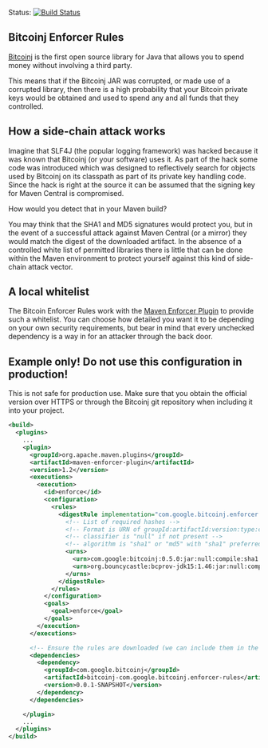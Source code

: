 Status: [![Build Status](https://travis-ci.org/gary-rowe/BitcoinEnforcerRules.png?branch=master)](https://travis-ci.org/gary-rowe/BitcoinEnforcerRules)

## Bitcoinj Enforcer Rules

[Bitcoinj](https://code.google.com/p/bitcoinj/) is the first open source library for Java that allows you to spend money
without involving a third party.

This means that if the Bitcoinj JAR was corrupted, or made use of a corrupted library, then there is a high probability
that your Bitcoin private keys would be obtained and used to spend any and all funds that they controlled.

## How a side-chain attack works

Imagine that SLF4J (the popular logging framework) was hacked because it was known that Bitcoinj (or your software) uses
it. As part of the hack some code was introduced which was designed to reflectively search for objects used by Bitcoinj
on its classpath as part of its private key handling code. Since the hack is right at the source it can be assumed that
the signing key for Maven Central is compromised.

How would you detect that in your Maven build?

You may think that the SHA1 and MD5 signatures would protect you, but in the event of a successful attack against
Maven Central (or a mirror) they would match the digest of the downloaded artifact. In the absence of a controlled white list of
permitted libraries there is little that can be done within the Maven environment to protect yourself against this kind
of side-chain attack vector.

## A local whitelist

The Bitcoin Enforcer Rules work with the [Maven Enforcer Plugin](http://maven.apache.org/enforcer/maven-enforcer-plugin/)
to provide such a whitelist. You can choose how detailed you want it to be depending on your own security requirements,
but bear in mind that every unchecked dependency is a way in for an attacker through the back door.

## Example only! Do not use this configuration in production!

This is not safe for production use. Make sure that you obtain the official version over HTTPS or through the Bitcoinj
git repository when including it into your project.

```xml
<build>
  <plugins>
    ...
    <plugin>
      <groupId>org.apache.maven.plugins</groupId>
      <artifactId>maven-enforcer-plugin</artifactId>
      <version>1.2</version>
      <executions>
        <execution>
          <id>enforce</id>
          <configuration>
            <rules>
              <digestRule implementation="com.google.bitcoinj.enforcer.SHA1SignatureRule">
                <!-- List of required hashes -->
                <!-- Format is URN of groupId:artifactId:version:type:classifier:scope:algorithm:hash -->
                <!-- classifier is "null" if not present -->
                <!-- algorithm is "sha1" or "md5" with "sha1" preferred -->
                <urns>
                  <urn>com.google:bitcoinj:0.5.0:jar:null:compile:sha1:923164f40d38caa012ca08861092dd1d5ee6f4b9</urn>
                  <urn>org.bouncycastle:bcprov-jdk15:1.46:jar:null:compile:md5:d726ceb2dcc711ef066cc639c12d856128ea1ef1</urn>
                </urns>
              </digestRule>
            </rules>
          </configuration>
          <goals>
            <goal>enforce</goal>
          </goals>
        </execution>
      </executions>

      <!-- Ensure the rules are downloaded (we can include them in the URN whitelist) -->
      <dependencies>
        <dependency>
          <groupId>com.google.bitcoinj</groupId>
          <artifactId>bitcoinj-com.google.bitcoinj.enforcer-rules</artifactId>
          <version>0.0.1-SNAPSHOT</version>
        </dependency>
      </dependencies>

    </plugin>
    ...
  </plugins>
</build>

```
